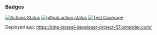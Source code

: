 ### Badges
[![Actions Status](https://github.com/petrdobr/php-phpunit-testing-project-75/workflows/hexlet-check/badge.svg)](https://github.com/petrdobr/php-phpunit-testing-project-75/actions)
[![github action status](https://github.com/petrdobr/php-phpunit-testing-project-75/workflows/PHP%20CI/badge.svg)](../../actions)
[![Test Coverage](https://api.codeclimate.com/v1/badges/036654b74aafd4023eb5/test_coverage)](https://codeclimate.com/github/petrdobr/php-laravel-developer-project-57/test_coverage)

Deployed app: https://php-laravel-developer-project-57.onrender.com/
